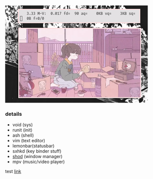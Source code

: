 ![img](untitled.png)

### details ###
- void    (sys)
- runit   (init)
- ash     (shell)
- vim     (text editor)
- lemonbar(statusbar)
- sxhkd   (key binder stuff)
- [shod](https://github.com) (window manager)
- mpv     (music/video player)


test [link](https://github.com)
